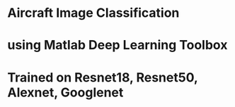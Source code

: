 # Aircraft Image Classification
# using Matlab Deep Learning Toolbox
# Trained on Resnet18, Resnet50, Alexnet, Googlenet
